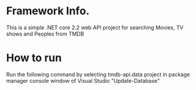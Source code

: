 # Framework Info.
This is a simple .NET core 2.2 web API project for searching Movies, TV shows and Peoples from TMDB 

# How to run
Run the following command by selecting tmdb-api.data project in package manager console window of Visual Studio 
"Update-Database"
